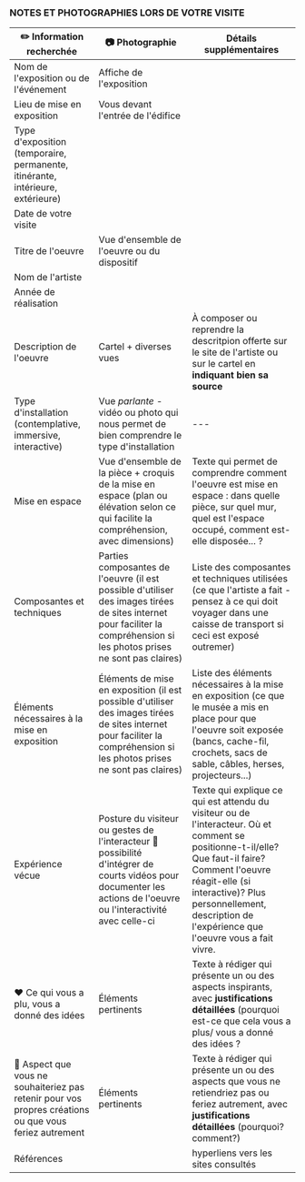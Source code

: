 ### NOTES ET PHOTOGRAPHIES LORS DE VOTRE VISITE

|:pencil2: Information recherchée  | :camera: Photographie | Détails supplémentaires |
| ---     | ---             | --- |
| Nom de l'exposition ou de l'événement|Affiche de l'exposition| |Jeremy Shaw
| Lieu de mise en exposition    | Vous devant l'entrée de l'édifice|  |
| Type d'exposition (temporaire, permanente, itinérante, intérieure, extérieure)    |  |  |
| Date de votre visite    |            |  |
| Titre de l'oeuvre  | Vue d'ensemble de l'oeuvre ou du dispositif  |  |
| Nom de l'artiste    |         |  |
| Année de réalisation     |          |  |
| Description de l'oeuvre   | Cartel + diverses vues          | À composer ou reprendre la descritpion offerte sur le site de l'artiste ou sur le cartel en **indiquant bien sa source** |
| Type d'installation (contemplative, immersive, interactive) | Vue *parlante* - vidéo ou photo qui nous permet de bien comprendre le type d'installation             | --- |
| Mise en espace   | Vue d'ensemble de la pièce + croquis de la mise en espace (plan ou élévation selon ce qui facilite la compréhension, avec dimensions)        | Texte qui permet de comprendre comment l'oeuvre est mise en espace : dans quelle pièce, sur quel mur, quel est l'espace occupé, comment est-elle disposée... ?  |
| Composantes et techniques     | Parties composantes de l'oeuvre (il est possible d'utiliser des images tirées de sites internet pour faciliter la compréhension si les photos prises ne sont pas claires) | Liste des composantes et techniques utilisées (ce que l'artiste a fait - pensez à ce qui doit voyager dans une caisse de transport si ceci est exposé outremer) |
| Éléments nécessaires à la mise en exposition   | Éléments de mise en exposition (il est possible d'utiliser des images tirées de sites internet pour faciliter la compréhension si les photos prises ne sont pas claires) | Liste des éléments nécessaires à la mise en exposition (ce que le musée a mis en place pour que l'oeuvre soit exposée (bancs, cache-fil, crochets, sacs de sable, câbles, herses, projecteurs...)   |
| Expérience vécue     | Posture du visiteur ou gestes de l'interacteur :movie_camera: possibilité d'intégrer de courts vidéos pour documenter les actions de l'oeuvre ou l'interactivité avec celle-ci        | Texte qui explique ce qui est attendu du visiteur ou de l'interacteur. Où et comment se positionne-t-il/elle? Que faut-il faire? Comment l'oeuvre réagit-elle (si interactive)? Plus personnellement, description de l'expérience que l'oeuvre vous a fait vivre. |
| :heart: Ce qui vous a plu, vous a donné des idées    | Éléments pertinents       | Texte à rédiger qui présente un ou des aspects inspirants, avec **justifications détaillées** (pourquoi est-ce que cela vous a plus/ vous a donné des idées ? |
| :thinking: Aspect que vous ne souhaiteriez pas retenir pour vos propres créations ou que vous feriez autrement    | Éléments pertinents      |Texte à rédiger qui présente un ou des aspects que vous ne retiendriez pas ou feriez autrement, avec **justifications détaillées** (pourquoi? comment?)  | 
| Références     |          |hyperliens vers les sites consultés  |
